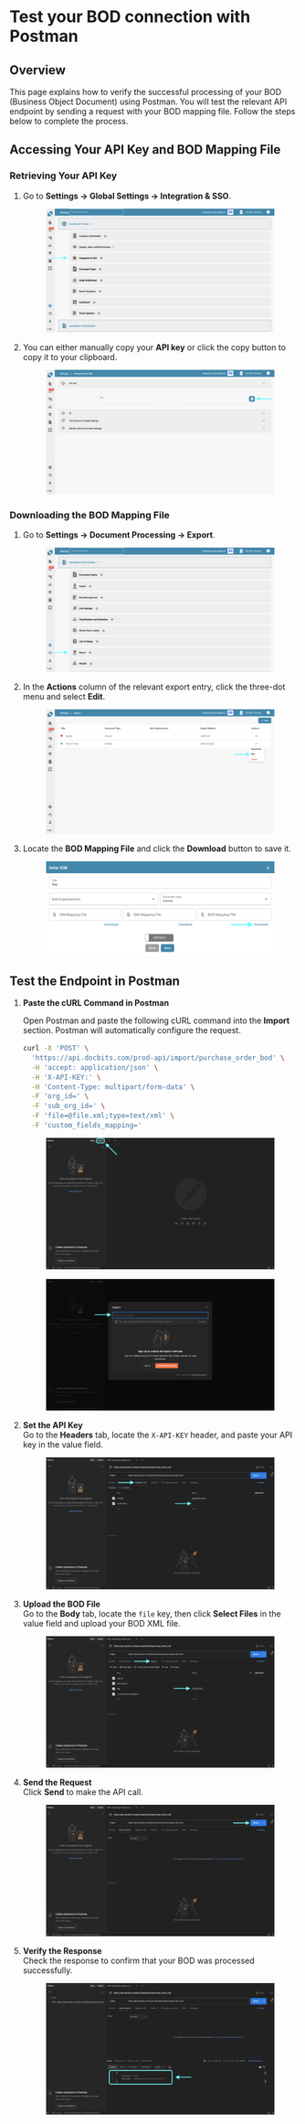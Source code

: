 # Test your BOD connection with Postman

## Overview

This page explains how to verify the successful processing of your BOD (Business Object Document) using Postman. You will test the relevant API endpoint by sending a request with your BOD mapping file. Follow the steps below to complete the process.

## Accessing Your API Key and BOD Mapping File

### Retrieving Your API Key

1.  Go to **Settings → Global Settings → Integration & SSO**.

    <figure><img src="../../.gitbook/assets/settings_integration.png" alt=""><figcaption></figcaption></figure>
2.  You can either manually copy your **API key** or click the copy button to copy it to your clipboard.

    <figure><img src="../../.gitbook/assets/test_bod_connection_postman_1.png" alt=""><figcaption></figcaption></figure>

### **Downloading the BOD Mapping File**

1.  Go to **Settings → Document Processing → Export**.

    <figure><img src="../../.gitbook/assets/settings_export.png" alt=""><figcaption></figcaption></figure>
2.  In the **Actions** column of the relevant export entry, click the three-dot menu and select **Edit**.

    <figure><img src="../../.gitbook/assets/test_bod_connection_postman_2.png" alt=""><figcaption></figcaption></figure>
3.  Locate the **BOD Mapping File** and click the **Download** button to save it.

    <figure><img src="../../.gitbook/assets/test_bod_connection_postman_3.png" alt=""><figcaption></figcaption></figure>

## Test the Endpoint in Postman

1.  **Paste the cURL Command in Postman**

    Open Postman and paste the following cURL command into the **Import** section. Postman will automatically configure the request.

    ```bash
    curl -X 'POST' \
      'https://api.docbits.com/prod-api/import/purchase_order_bod' \
      -H 'accept: application/json' \
      -H 'X-API-KEY:' \
      -H 'Content-Type: multipart/form-data' \
      -F 'org_id=' \
      -F 'sub_org_id=' \
      -F 'file=@file.xml;type=text/xml' \
      -F 'custom_fields_mapping='
    ```

    <figure><img src="../../.gitbook/assets/test_bod_connection_postman_4.png" alt=""><figcaption></figcaption></figure>

    <figure><img src="../../.gitbook/assets/test_bod_connection_postman_5.png" alt=""><figcaption></figcaption></figure>
2.  **Set the API Key**\
    Go to the **Headers** tab, locate the `X-API-KEY` header, and paste your API key in the value field.

    <figure><img src="../../.gitbook/assets/test_bod_connection_postman_6.png" alt=""><figcaption></figcaption></figure>
3.  **Upload the BOD File**\
    Go to the **Body** tab, locate the `file` key, then click **Select Files** in the value field and upload your BOD XML file.

    <figure><img src="../../.gitbook/assets/test_bod_connection_postman_7.png" alt=""><figcaption></figcaption></figure>
4.  **Send the Request**\
    Click **Send** to make the API call.

    <figure><img src="../../.gitbook/assets/test_bod_connection_postman_8.png" alt=""><figcaption></figcaption></figure>
5.  **Verify the Response**\
    Check the response to confirm that your BOD was processed successfully.

    <figure><img src="../../.gitbook/assets/test_bod_connection_postman_9.png" alt=""><figcaption></figcaption></figure>

